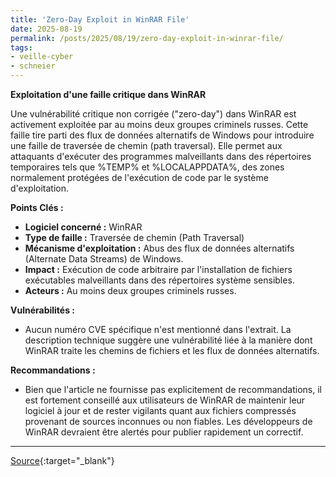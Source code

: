```yaml
---
title: 'Zero-Day Exploit in WinRAR File'
date: 2025-08-19
permalink: /posts/2025/08/19/zero-day-exploit-in-winrar-file/
tags:
- veille-cyber
- schneier
---
```

**Exploitation d'une faille critique dans WinRAR**

Une vulnérabilité critique non corrigée ("zero-day") dans WinRAR est activement exploitée par au moins deux groupes criminels russes. Cette faille tire parti des flux de données alternatifs de Windows pour introduire une faille de traversée de chemin (path traversal). Elle permet aux attaquants d'exécuter des programmes malveillants dans des répertoires temporaires tels que %TEMP% et %LOCALAPPDATA%, des zones normalement protégées de l'exécution de code par le système d'exploitation.

**Points Clés :**

*   **Logiciel concerné :** WinRAR
*   **Type de faille :** Traversée de chemin (Path Traversal)
*   **Mécanisme d'exploitation :** Abus des flux de données alternatifs (Alternate Data Streams) de Windows.
*   **Impact :** Exécution de code arbitraire par l'installation de fichiers exécutables malveillants dans des répertoires système sensibles.
*   **Acteurs :** Au moins deux groupes criminels russes.

**Vulnérabilités :**

*   Aucun numéro CVE spécifique n'est mentionné dans l'extrait. La description technique suggère une vulnérabilité liée à la manière dont WinRAR traite les chemins de fichiers et les flux de données alternatifs.

**Recommandations :**

*   Bien que l'article ne fournisse pas explicitement de recommandations, il est fortement conseillé aux utilisateurs de WinRAR de maintenir leur logiciel à jour et de rester vigilants quant aux fichiers compressés provenant de sources inconnues ou non fiables. Les développeurs de WinRAR devraient être alertés pour publier rapidement un correctif.

---
[Source](https://www.schneier.com/blog/archives/2025/08/zero-day-exploit-in-winrar-file.html){:target="_blank"}
